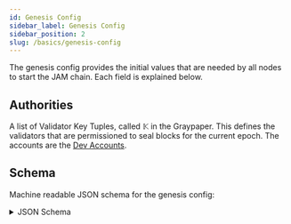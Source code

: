 ```yaml
---
id: Genesis Config
sidebar_label: Genesis Config
sidebar_position: 2
slug: /basics/genesis-config
---
```


The genesis config provides the initial values that are needed by all nodes to start the JAM chain. Each field is explained below.

## Authorities

A list of Validator Key Tuples, called $\mathbb{K}$ in the Graypaper. This defines the validators that are permissioned to seal blocks for the current epoch. The accounts are the [Dev Accounts](../dev_accounts.md). 

## Schema

Machine readable JSON schema for the genesis config:

<details>

<summary>JSON Schema</summary>

```json
{
  "$schema": "https://json-schema.org/draft/2024-06/schema#",
  "type": "object",
  "properties": {
    "authorities": {
      "type": "array",
      "items": {
        "type": "object",
        "properties": {
          "ed25519": {
            "type": "string",
            "pattern": "^0x[a-fA-F0-9]{64}$"
          },
          "bandersnatch": {
            "type": "string",
            "pattern": "^0x[a-fA-F0-9]{64}$"
          },
          "bls": {
            "type": "string",
            "pattern": "^0x[a-fA-F0-9]{288}$"
          },
          "metadata": {
            "type": "string",
            "pattern": "^0x[a-fA-F0-9]{256}$"
          }
        },
        "required": ["ed25519", "bandersnatch", "bls", "metadata"],
        "additionalProperties": true
      }
    }
  },
  "required": ["authorities"],
  "additionalProperties": true
}
```

</details>
